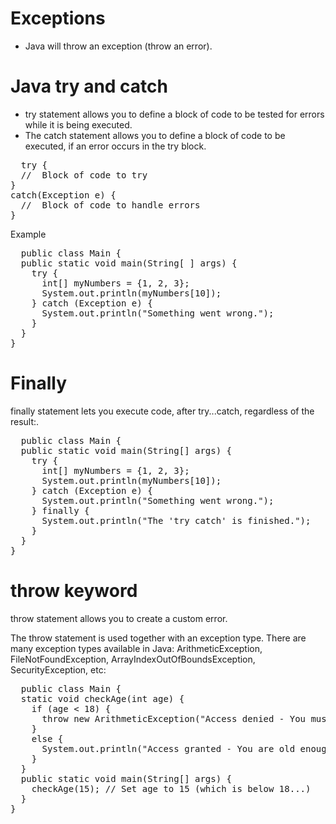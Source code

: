 # Exceptions
+ Java will throw an exception (throw an error).<br/>
# Java try and catch
+ try statement allows you to define a block of code to be tested for errors while it is being executed.<br/>
+ The catch statement allows you to define a block of code to be executed, if an error occurs in the try block.<br/>
<pre>
  try {
  //  Block of code to try
}
catch(Exception e) {
  //  Block of code to handle errors
}
</pre>
Example 
<pre>
  public class Main {
  public static void main(String[ ] args) {
    try {
      int[] myNumbers = {1, 2, 3};
      System.out.println(myNumbers[10]);
    } catch (Exception e) {
      System.out.println("Something went wrong.");
    }
  }
}
</pre>
# Finally
finally statement lets you execute code, after try...catch, regardless of the result:.<br/>
<pre>
  public class Main {
  public static void main(String[] args) {
    try {
      int[] myNumbers = {1, 2, 3};
      System.out.println(myNumbers[10]);
    } catch (Exception e) {
      System.out.println("Something went wrong.");
    } finally {
      System.out.println("The 'try catch' is finished.");
    }
  }
}
</pre>
# throw keyword
throw statement allows you to create a custom error.

The throw statement is used together with an exception type. There are many exception types available in Java: ArithmeticException, FileNotFoundException, ArrayIndexOutOfBoundsException, SecurityException, etc:<br/>
<pre>
  public class Main {
  static void checkAge(int age) {
    if (age < 18) {
      throw new ArithmeticException("Access denied - You must be at least 18 years old.");
    }
    else {
      System.out.println("Access granted - You are old enough!");
    }
  }
  public static void main(String[] args) {
    checkAge(15); // Set age to 15 (which is below 18...)
  }
}
</pre>
